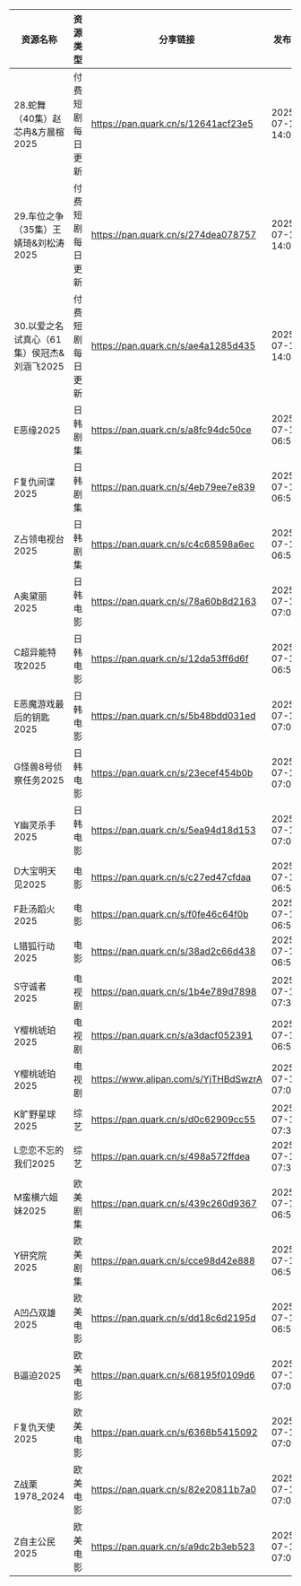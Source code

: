 | 资源名称                       | 资源类型     | 分享链接                                 | 发布时间                |
| -------------------------- | -------- | ------------------------------------ | ------------------- |
| 28.蛇舞（40集）赵芯冉&方晨楦2025      | 付费短剧每日更新 | https://pan.quark.cn/s/12641acf23e5  | 2025-07-15 14:09:58 |
| 29.车位之争（35集）王婧琦&刘松涛2025    | 付费短剧每日更新 | https://pan.quark.cn/s/274dea078757  | 2025-07-15 14:09:49 |
| 30.以爱之名试真心（61集）侯冠杰&刘涵飞2025 | 付费短剧每日更新 | https://pan.quark.cn/s/ae4a1285d435  | 2025-07-15 14:09:39 |
| E恶缘2025                    | 日韩剧集     | https://pan.quark.cn/s/a8fc94dc50ce  | 2025-07-15 06:58:01 |
| F复仇间谍2025                  | 日韩剧集     | https://pan.quark.cn/s/4eb79ee7e839  | 2025-07-15 06:57:50 |
| Z占领电视台2025                 | 日韩剧集     | https://pan.quark.cn/s/c4c68598a6ec  | 2025-07-15 06:57:36 |
| A奥黛丽2025                   | 日韩电影     | https://pan.quark.cn/s/78a60b8d2163  | 2025-07-15 07:01:42 |
| C超异能特攻2025                 | 日韩电影     | https://pan.quark.cn/s/12da53ff6d6f  | 2025-07-15 06:59:36 |
| E恶魔游戏最后的钥匙2025             | 日韩电影     | https://pan.quark.cn/s/5b48bdd031ed  | 2025-07-15 07:03:49 |
| G怪兽8号侦察任务2025              | 日韩电影     | https://pan.quark.cn/s/23ecef454b0b  | 2025-07-15 07:03:38 |
| Y幽灵杀手2025                  | 日韩电影     | https://pan.quark.cn/s/5ea94d18d153  | 2025-07-15 07:01:36 |
| D大宝明天见2025                 | 电影       | https://pan.quark.cn/s/c27ed47cfdaa  | 2025-07-15 06:58:21 |
| F赴汤蹈火2025                  | 电影       | https://pan.quark.cn/s/f0fe46c64f0b  | 2025-07-15 06:51:58 |
| L猎狐行动2025                  | 电影       | https://pan.quark.cn/s/38ad2c66d438  | 2025-07-15 06:51:50 |
| S守诚者2025                   | 电视剧      | https://pan.quark.cn/s/1b4e789d7898  | 2025-07-15 07:39:37 |
| Y樱桃琥珀2025                  | 电视剧      | https://pan.quark.cn/s/a3dacf052391  | 2025-07-15 06:53:39 |
| Y樱桃琥珀2025                  | 电视剧      | https://www.alipan.com/s/YjTHBdSwzrA | 2025-07-15 07:05:41 |
| K旷野星球2025                  | 综艺       | https://pan.quark.cn/s/d0c62909cc55  | 2025-07-15 07:37:38 |
| L恋恋不忘的我们2025               | 综艺       | https://pan.quark.cn/s/498a572ffdea  | 2025-07-15 07:39:47 |
| M蛮横六姐妹2025                 | 欧美剧集     | https://pan.quark.cn/s/439c260d9367  | 2025-07-15 06:55:43 |
| Y研究院2025                   | 欧美剧集     | https://pan.quark.cn/s/cce98d42e888  | 2025-07-15 06:58:13 |
| A凹凸双雄2025                  | 欧美电影     | https://pan.quark.cn/s/dd18c6d2195d  | 2025-07-15 06:55:36 |
| B逼迫2025                    | 欧美电影     | https://pan.quark.cn/s/68195f0109d6  | 2025-07-15 07:04:28 |
| F复仇天使2025                  | 欧美电影     | https://pan.quark.cn/s/6368b5415092  | 2025-07-15 07:03:59 |
| Z战栗1978_2024               | 欧美电影     | https://pan.quark.cn/s/82e20811b7a0  | 2025-07-15 07:05:38 |
| Z自主公民2025                  | 欧美电影     | https://pan.quark.cn/s/a9dc2b3eb523  | 2025-07-15 07:04:12 |
